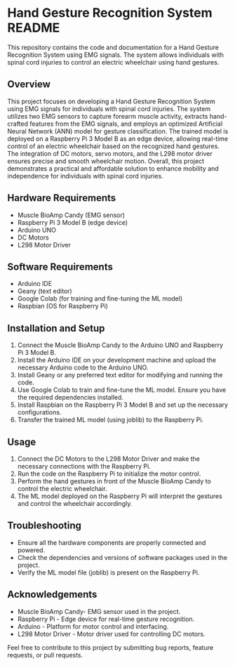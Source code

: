 # Hand Gesture Recognition System README
This repository contains the code and documentation for a Hand Gesture Recognition System using EMG signals. The system allows individuals with spinal cord injuries to control an electric wheelchair using hand gestures.


## Overview
This project focuses on developing a Hand Gesture Recognition System using EMG signals for individuals with spinal cord injuries. The system utilizes two EMG sensors to capture forearm muscle activity, extracts hand-crafted features from the EMG signals, and employs an optimized Artificial Neural Network (ANN) model for gesture classification. The trained model is deployed on a Raspberry Pi 3 Model B as an edge device, allowing real-time control of an electric wheelchair based on the recognized hand gestures. The integration of DC motors, servo motors, and the L298 motor driver ensures precise and smooth wheelchair motion. Overall, this project demonstrates a practical and affordable solution to enhance mobility and independence for individuals with spinal cord injuries.


## Hardware Requirements
- Muscle BioAmp Candy (EMG sensor)
- Raspberry Pi 3 Model B (edge device)
- Arduino UNO
- DC Motors
- L298 Motor Driver

## Software Requirements
- Arduino IDE
- Geany (text editor)
- Google Colab (for training and fine-tuning the ML model)
- Raspbian (OS for Raspberry Pi)

## Installation and Setup
1. Connect the Muscle BioAmp Candy to the Arduino UNO and Raspberry Pi 3 Model B.
2. Install the Arduino IDE on your development machine and upload the necessary Arduino code to the Arduino UNO.
3. Install Geany or any preferred text editor for modifying and running the code.
4. Use Google Colab to train and fine-tune the ML model. Ensure you have the required dependencies installed.
5. Install Raspbian on the Raspberry Pi 3 Model B and set up the necessary configurations.
6. Transfer the trained ML model (using joblib) to the Raspberry Pi.

## Usage
1. Connect the DC Motors to the L298 Motor Driver and make the necessary connections with the Raspberry Pi.
2. Run the code on the Raspberry Pi to initialize the motor control.
3. Perform the hand gestures in front of the Muscle BioAmp Candy to control the electric wheelchair.
4. The ML model deployed on the Raspberry Pi will interpret the gestures and control the wheelchair accordingly.

## Troubleshooting
- Ensure all the hardware components are properly connected and powered.
- Check the dependencies and versions of software packages used in the project.
- Verify the ML model file (joblib) is present on the Raspberry Pi.

## Acknowledgements
- Muscle BioAmp Candy- EMG sensor used in the project.
- Raspberry Pi - Edge device for real-time gesture recognition.
- Arduino - Platform for motor control and interfacing.
- L298 Motor Driver - Motor driver used for controlling DC motors.

Feel free to contribute to this project by submitting bug reports, feature requests, or pull requests.
